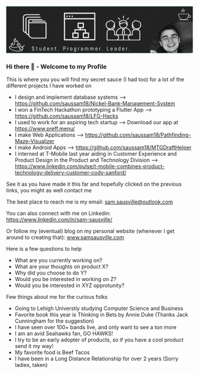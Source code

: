 ![Header Image](https://raw.githubusercontent.com/saussam18/saussam18/master/header_github.png)

### Hi there 👋 - Welcome to my Profile
This is where you you will find my secret sauce (I had too) for a lot of the different projects I have worked on

* I design and implement database systems --> https://github.com/saussam18/Nickel-Bank-Management-System
* I won a FinTech Hackathon prototyping a Flutter App --> https://github.com/saussam18/LFG-Hacks
* I used to work for an aspiring tech startup --> Download our app at https://www.preff.menu/
* I make Web Applications --> https://github.com/saussam18/Pathfinding-Maze-Visualizer
* I make Android Apps --> https://github.com/saussam18/MTGDraftHelper
* I interned at T-Mobile last year aiding in Customer Experience and Product Design in the Product and Technology Division --> https://www.linkedin.com/pulse/t-mobile-combines-product-technology-delivery-customer-cody-sanford/

See it as you have made it this far and hopefully clicked on the previous links, you might as well contact me

The best place to reach me is my email: sam.sausville@outlook.com

You can also connect with me on Linkedin: https://www.linkedin.com/in/sam-sausville/

Or follow my (eventual) blog on my personal website (whenever I get around to creating that): www.samsausville.com


Here is a few questions to help

- What are you currently working on?
- What are your thoughts on product X?
- Why did you choose to do Y?
- Would you be interested in working on Z?
- Would you be interested in XYZ opprotunity?

Few things about me for the curious folks

- Going to Lehigh Universtiy studying Computer Science and Business
- Favorite book this year is Thinking in Bets by Annie Duke (Thanks Jack Cunningham for the suggestion)
- I have seen over 100+ bands live, and only want to see a ton more
- I am an avid Seahawks fan, GO HAWKS!
- I try to be an early adopter of products, so if you have a cool product send it my way!
- My favorite food is Beef Tacos
- I have been in a Long Distance Relationship for over 2 years (Sorry ladies, taken)

<!--
**saussam18/saussam18** is a ✨ _special_ ✨ repository because its `README.md` (this file) appears on your GitHub profile.

Here are some ideas to get you started:

- 🔭 I’m currently working on ...
- 🌱 I’m currently learning ...
- 👯 I’m looking to collaborate on ...
- 🤔 I’m looking for help with ...
- 💬 Ask me about ...
- 📫 How to reach me: ...
- 😄 Pronouns: ...
- ⚡ Fun fact: ...
-->
